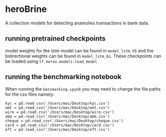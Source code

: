# heroBrine
A collection models for detecting anamolies transactions in bank data.

## running pretrained checkpoints

model weights for the lstm model can be found in `model_lstm.h5` and the bidirectional weights can be found in `model_lstm_bi`. These checkpoints can be loaded using `tf.keras.models.load_model`

## running the benchmarking notebook

When running the `bencmarking.ipynb` you may need to change the file paths for the csv files namely:
```
kyc = pd.read_csv('/Users/mac/Desktop/kyc.csv')
emt = pd.read_csv('/Users/mac/Desktop/emt.csv')
wire = pd.read_csv('/Users/mac/Desktop/wire.csv')
abm = pd.read_csv('/Users/mac/Desktop/abm.csv')
cheque = pd.read_csv('/Users/mac/Desktop/cheque.csv')
card = pd.read_csv('/Users/mac/Desktop/card.csv')
eft = pd.read_csv('/Users/mac/Desktop/eft.csv')
```
